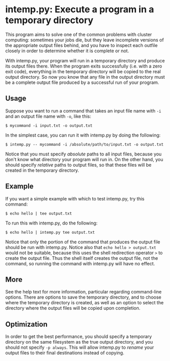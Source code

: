 # intemp.py: Execute a program in a temporary directory

This program aims to solve one of the common problems with cluster
computing: sometimes your jobs die, but they leave incomplete versions
of the appropriate output files behind, and you have to inspect each
outfile closely in order to determine whether it is complete or not.

With intemp.py, your program will run in a temporary directory and
produce its output files there. When the program exits successfully
(i.e. with a zero exit code), everything in the temporary directory
will be copied to the real output directory. So now you know that any
file in the output directory must be a complete output file produced
by a successful run of your program.

## Usage

Suppose you want to run a command that takes an input file name with
`-i` and an output file name with `-o`, like this:

    $ mycommand -i input.txt -o output.txt

In the simplest case, you can run it with intemp.py by doing the
following:

    $ intemp.py -- mycommand -i /absolute/path/to/input.txt -o output.txt

Notice that you must specify *absolute* paths to all input files,
because you don't know what directory your program will run in. On the
other hand, you should specify *relative* paths to output files, so
that these files will be created in the temporary directory.

## Example

If you want a simple example with which to test intemp.py, try this command:

    $ echo hello | tee output.txt

To run this with intemp.py, do the following:

    $ echo hello | intemp.py tee output.txt

Notice that only the portion of the command that produces the output
file should be run with intemp.py. Notice also that `echo hello >
output.txt` would not be suitable, because this uses the shell
redirection operator `>` to create the output file. Thus the shell
itself creates the output file, not the command, so running the
command with intemp.py will have no effect.

## More

See the help text for more information, particular regarding
command-line options. There are options to save the temporary
directory, and to choose where the temporary directory is created, as
well as an option to select the directory where the output files will
be copied upon completion.

## Optimization

In order to get the best performance, you should specify a temporary
directory on the same filesystem as the true output directory, and you
should not specify `-p always`. This will allow intemp.py to *rename*
your output files to their final destinations instead of copying.
